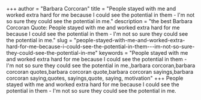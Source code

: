 +++
author = "Barbara Corcoran"
title = "People stayed with me and worked extra hard for me because I could see the potential in them - I'm not so sure they could see the potential in me."
description = "the best Barbara Corcoran Quote: People stayed with me and worked extra hard for me because I could see the potential in them - I'm not so sure they could see the potential in me."
slug = "people-stayed-with-me-and-worked-extra-hard-for-me-because-i-could-see-the-potential-in-them---im-not-so-sure-they-could-see-the-potential-in-me"
keywords = "People stayed with me and worked extra hard for me because I could see the potential in them - I'm not so sure they could see the potential in me.,barbara corcoran,barbara corcoran quotes,barbara corcoran quote,barbara corcoran sayings,barbara corcoran saying,quotes, sayings,quote, saying, motivation"
+++
People stayed with me and worked extra hard for me because I could see the potential in them - I'm not so sure they could see the potential in me.
